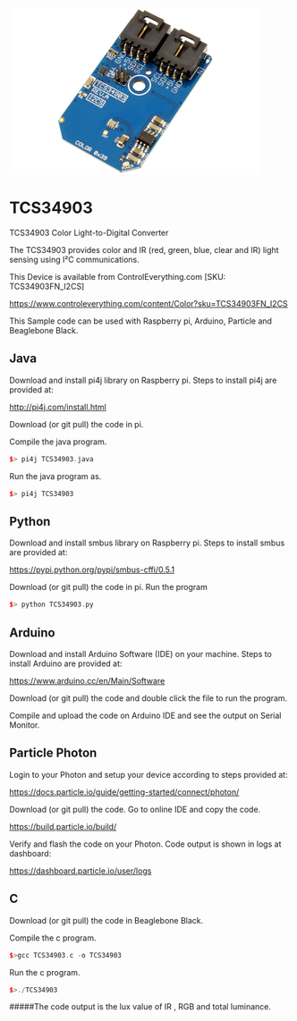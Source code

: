 [![TCS34903](TCS34903_I2CS.png)](https://www.controleverything.com/content/Color?sku=TCS34903FN_I2CS)
# TCS34903
TCS34903 Color Light-to-Digital Converter  

The TCS34903 provides color and IR (red, green, blue, clear and IR) light sensing using I²C communications.

This Device is available from ControlEverything.com [SKU: TCS34903FN_I2CS]

https://www.controleverything.com/content/Color?sku=TCS34903FN_I2CS

This Sample code can be used with Raspberry pi, Arduino, Particle and Beaglebone Black.

## Java 
Download and install pi4j library on Raspberry pi. Steps to install pi4j are provided at:

http://pi4j.com/install.html

Download (or git pull) the code in pi.

Compile the java program.
```cpp
$> pi4j TCS34903.java
```

Run the java program as.
```cpp
$> pi4j TCS34903
```

## Python 
Download and install smbus library on Raspberry pi. Steps to install smbus are provided at:

https://pypi.python.org/pypi/smbus-cffi/0.5.1

Download (or git pull) the code in pi. Run the program

```cpp
$> python TCS34903.py
```
## Arduino
Download and install Arduino Software (IDE) on your machine. Steps to install Arduino are provided at:
 
https://www.arduino.cc/en/Main/Software
 
Download (or git pull) the code and double click the file to run the program.
 
Compile and upload the code on Arduino IDE and see the output on Serial Monitor.
 
 
## Particle Photon
Login to your Photon and setup your device according to steps provided at:
 
https://docs.particle.io/guide/getting-started/connect/photon/
 
Download (or git pull) the code. Go to online IDE and copy the code.
 
https://build.particle.io/build/
 
Verify and flash the code on your Photon. Code output is shown in logs at dashboard:
 
https://dashboard.particle.io/user/logs


## C

Download (or git pull) the code in Beaglebone Black.

Compile the c program.
```cpp
$>gcc TCS34903.c -o TCS34903
```
Run the c program.
```cpp
$>./TCS34903
```
#####The code output is the lux value of IR , RGB  and total luminance.


